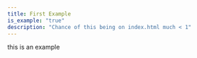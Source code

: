 ```yaml
---
title: First Example
is_example: "true"
description: "Chance of this being on index.html much < 1"
---
```

this is an example
